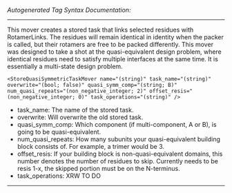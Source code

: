 _Autogenerated Tag Syntax Documentation:_

---
This mover creates a stored task that links selected residues with RotamerLinks. The residues will remain identical in identity when the packer is called, but their rotamers are free to be packed differently. This mover was designed to take a shot at the quasi-equivalent design problem, where identical residues need to satisfy multiple interfaces at the same time. It is essentially a multi-state design problem.

```
<StoreQuasiSymmetricTaskMover name="(string)" task_name="(string)" overwrite="(bool; false)" quasi_symm_comp="(string; B)" num_quasi_repeats="(non_negative_integer; 2)" offset_resis="(non_negative_integer; 0)" task_operations="(string)" />
```

-   task_name: The name of the stored task.
-   overwrite: Will overwrite the old stored task.
-   quasi_symm_comp: Which component (if multi-component, A or B), is going to be quasi-equivalent.
-   num_quasi_repeats: How many subunits your quasi-equivalent building block consists of. For example, a trimer would be 3.
-   offset_resis: If your building block is non-quasi-equivalent domains, this number denotes the number of residues to skip. Currently needs to be resis 1-x, the skipped portion must be on the N-terminus.
-   task_operations: XRW TO DO

---
